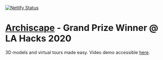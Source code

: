 [![Netlify Status](https://api.netlify.com/api/v1/badges/364228fc-5aa5-47fe-8687-fca3a978a8a8/deploy-status)](https://app.netlify.com/sites/naughty-yalow-c9c30b/deploys)

# [Archiscape](https://archiscape.netlify.app/) - Grand Prize Winner @ LA Hacks 2020

3D models and virtual tours made easy.
Video demo accessible [here](https://archiscape.netlify.app/demo).
